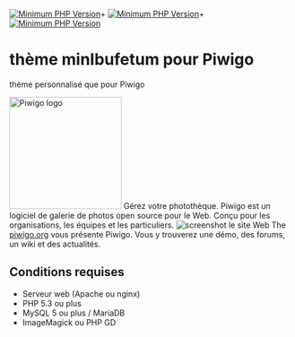 [![Minimum PHP Version](https://img.shields.io/badge/php-5.3%20--%207.4-blue.svg?style=flat-square)](https://php.net/)+
[![Minimum PHP Version](https://img.shields.io/badge/php-%3E%3D5.5-blue.svg?style=flat-square)](https://php.net/)+
[![Minimum PHP Version](https://img.shields.io/badge/php-%3E%3D%208.1-8892BF.svg?style=flat-square)](https://php.net/)
# thème minIbufetum pour Piwigo
thème personnalisé que pour Piwigo</p>
<img src="https://piwigo.org/plugins/piwigo-piwigodotorg/images/piwigo.org.svg" width="200" alt="Piwigo logo">
Gérez votre photothèque. Piwigo est un logiciel de galerie de photos open source pour le Web. Conçu pour les organisations, les équipes et les particuliers.
![screenshot](https://piwigo.org/screenshots/github-screenshot-2.10.jpg)
le site Web The [piwigo.org](https://piwigo.org) vous présente Piwigo. Vous y trouverez une démo, des forums, un wiki et des actualités.
## Conditions requises
 * Serveur web (Apache ou nginx)
 * PHP 5.3 ou plus
 * MySQL 5 ou plus / MariaDB
 * ImageMagick ou PHP GD
